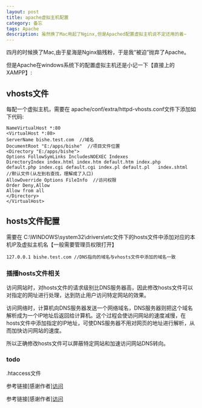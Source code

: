 ```yaml
---
layout: post
title: apache虚拟主机配置
category: 备忘
tags: Apache
description: 虽然换了Mac用起了Nginx,但是Apached配置虚拟主机说不定还用的着~
---
```


四月的时候换了Mac,由于星海是Nginx脑残粉，于是我“被迫”抛弃了Apache。

但是Apache在windows系统下的配置虚拟主机还是小记一下【直接上的XAMPP】:

## vhosts文件
每配一个虚拟主机，需要在 apache/conf/extra/httpd-vhosts.conf文件下添加如下代码:

    NameVirtualHost *:80 
    <VirtualHost *:80>
    ServerName bishe.test.com  //域名
	DocumentRoot "E:/apps/bishe"  //项目文件位置
	<Directory "E:/apps/bishe">
	Options FollowSymLinks IncludesNOEXEC Indexes
	DirectoryIndex index.html index.htm default.htm index.php 	default.php index.cgi default.cgi index.pl default.pl 	index.shtml  //默认文件(从左到右查找，理解成了入口)
	AllowOverride Options FileInfo  //访问权限
	Order Deny,Allow
	Allow from all
	</Directory>
	</VirtualHost> 

## hosts文件配置
需要在 C:\WINDOWS\system32\drivers\etc文件下的hosts文件中添加对应的本机IP及虚拟主机名【一般需要管理员权限打开】
	
	127.0.0.1 bishe.test.com //DNS指向的域名与vhosts文件中添加的域名一致
	
### 插播hosts文件相关
    
访问网站时，对hosts文件的请求级别比DNS服务器高，因此修改hosts文件可以对指定的网址进行处理，达到防止用户访问特定网站的效果。

访问网络时，计算机向DNS服务器发送一个网络域名，DNS服务器则把这个域名解析成为一个IP地址后返回给计算机。这个过程会使访问网站的速度减慢，在hosts文件中添加指定的IP地址，可使DNS服务器不用对网页的地址进行解析，从而加快访问网站的速度。

	
所以正确修改hosts文件可以屏蔽特定网站和加速访问网站DNS转向。

### todo
.htaccess文件

参考链接[感谢作者][访问](http://www.ittribalwo.com/article/229.html)

参考链接[感谢作者][访问](http://wenku.baidu.com/view/00300a32eefdc8d376ee3219.html)